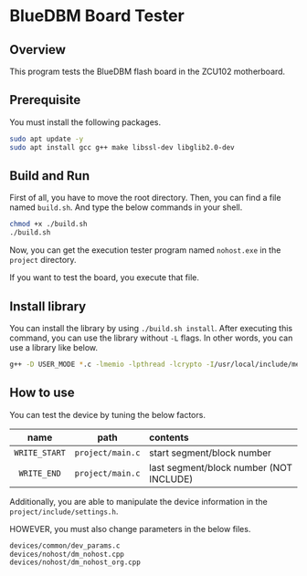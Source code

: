 # BlueDBM Board Tester

## Overview

This program tests the BlueDBM flash board in the ZCU102 motherboard.

## Prerequisite

You must install the following packages.

```bash
sudo apt update -y
sudo apt install gcc g++ make libssl-dev libglib2.0-dev
```

## Build and Run

First of all, you have to move the root directory. Then, you can find
a file named `build.sh`. And type the below commands in your shell.

```bash
chmod +x ./build.sh
./build.sh
```

Now, you can get the execution tester program named `nohost.exe`
in the `project` directory.

If you want to test the board, you execute that file.

## Install library

You can install the library by using `./build.sh install`.
After executing this command, you can use the library without `-L` flags.
In other words, you can use a library like below.

```bash
g++ -D USER_MODE *.c -lmemio -lpthread -lcrypto -I/usr/local/include/memio
```

## How to use

You can test the device by tuning the below factors.

| name |path| contents |
|:----:|:---:|:---------|
| `WRITE_START` | `project/main.c` | start segment/block number |
| `WRITE_END` | `project/main.c` | last segment/block number (NOT INCLUDE) |

Additionally, you are able to manipulate the device information in the `project/include/settings.h`.

HOWEVER, you must also change parameters in the below files.

```bash
devices/common/dev_params.c
devices/nohost/dm_nohost.cpp
devices/nohost/dm_nohost_org.cpp
```
